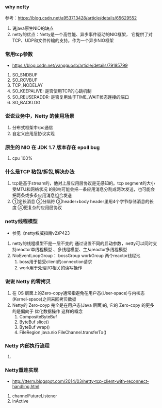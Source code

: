 ### why netty
参考：https://blog.csdn.net/a953713428/article/details/65629552
1. 说java原生NIO的缺点
2. netty的优点：Netty是一个高性能、异步事件驱动的NIO框架，
   它提供了对TCP、UDP和文件传输的支持，作为一个异步NIO框架
### 常用tcp参数
- https://blog.csdn.net/yangguosb/article/details/79185799
1. SO_SNDBUF
2. SO_RCVBUF
3. TCP_NODELAY
4. SO_KEEPALIVE: 是否使用TCP的心跳机制
5. SO_REUSERADDR: 是否复用处于TIME_WAIT状态连接的端口
6. SO_BACKLOG
### 说说业务中，Netty 的使用场景
1. 分布式框架中rpc通信
2. 自定义应用层协议实现
### 原生的 NIO 在 JDK 1.7 版本存在 epoll bug
1. cpu 100%
### 什么是TCP 粘包/拆包,解决办法
1. tcp是基于stream的，他对上层应用层协议是无感知的。tcp segment的大小受MTU和网络状况
的影响可能会把一条应用消息分割成两次发送，也可能会把两条或多条应用消息组合发送
2. ①定长消息  ②分隔符  ③header+body header里用4个字节存储消息的长度  ④更复杂的应用层协议
### netty线程模型
- 参见《netty权威指南v2》P423
1. netty的线程模型不是一层不变的 通过设置不同的启动参数，netty可以同时支持reactor单线程模型
  、多线程模型、主从reactor多线程模型
2. NioEventLoopGroup：  bossGroup  workGroup 两个reactor线程池
      1. boss用于接受client的connection请求
      2. work用于处理I/O相关的读写操作
### 说说 Netty 的零拷贝
1. 在 OS 层面上的Zero-copy通常指避免在用户态(User-space)与内核态(Kernel-space)之间来回拷贝数据
2. Netty的 Zero-coyp 完全是在用户态(Java 层面)的, 它的 Zero-copy 的更多的是偏向于
   优化数据操作 这样的概念
    1. CompositeByteBuf
    2. ByteBuf  slice()
    3. ByteBuf  wrap()
    4. FileRegion java.nio FileChannel.transferTo()
### Netty 内部执行流程
1.
### Netty重连实现
- http://tterm.blogspot.com/2014/03/netty-tcp-client-with-reconnect-handling.html
1. channelFutureListener
2. inActive